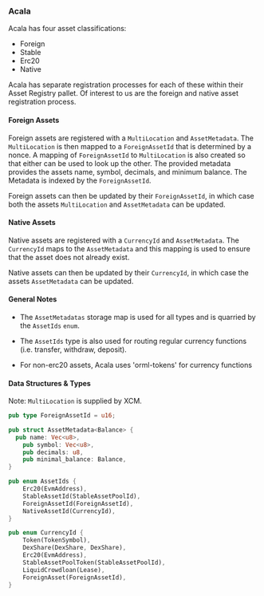 ### Acala

Acala has four asset classifications:

* Foreign
* Stable
* Erc20
* Native

Acala has separate registration processes for each of these within their Asset 
Registry pallet. Of interest to us are the foreign and native asset registration
process.

#### Foreign Assets

Foreign assets are registered with a `MultiLocation` and `AssetMetadata`. The 
`MultiLocation` is then mapped to a `ForeignAssetId` that is determined by a nonce. 
A mapping of `ForeignAssetId` to `MultiLocation` is also created so that either 
can be used to look up the other. The provided metadata provides the assets 
name, symbol, decimals, and minimum balance. The Metadata is indexed by the 
`ForeignAssetId`.

Foreign assets can then be updated by their `ForeignAssetId`, in which case
both the assets `MultiLocation` and `AssetMetadata` can be updated.

#### Native Assets

Native assets are registered with a `CurrencyId` and `AssetMetadata`. The 
`CurrencyId` maps to the `AssetMetadata` and this mapping is used to ensure that 
the asset does not already exist.

Native assets can then be updated by their `CurrencyId`, in which case
the assets `AssetMetadata` can be updated.

#### General Notes

* The `AssetMetadatas` storage map is used for all types and is quarried by the 
`AssetIds` `enum`.

* The `AssetIds` type is also used for routing regular currency functions (i.e. 
transfer, withdraw, deposit).

* For non-erc20 assets, Acala uses 'orml-tokens' for currency functions

#### Data Structures & Types

Note: `MultiLocation` is supplied by XCM.

```rust
pub type ForeignAssetId = u16;
```

```rust
pub struct AssetMetadata<Balance> {
  pub name: Vec<u8>,
	pub symbol: Vec<u8>,
	pub decimals: u8,
	pub minimal_balance: Balance,
}
```

```rust
pub enum AssetIds {
	Erc20(EvmAddress),
	StableAssetId(StableAssetPoolId),
	ForeignAssetId(ForeignAssetId),
	NativeAssetId(CurrencyId),
}
```

```rust
pub enum CurrencyId {
	Token(TokenSymbol),
	DexShare(DexShare, DexShare),
	Erc20(EvmAddress),
	StableAssetPoolToken(StableAssetPoolId),
	LiquidCrowdloan(Lease),
	ForeignAsset(ForeignAssetId),
}
```
